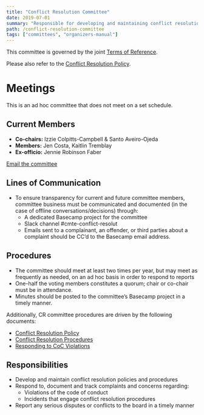 ```yaml
---
title: "Conflict Resolution Committee"
date: 2019-07-01
summary: "Responsible for developing and maintaining conflict resolution policies and procedures, and responding to all incident reports."
path: /conflict-resolution-committee
tags: ["committees", "organizers-manual"]
---
```


This committee is governed by the joint [Terms of Reference](/manual/joint-terms-of-reference).

Please also refer to the [Conflict Resolution Policy](/manual/conflict-resolution-policy/).

# Meetings

This is an ad hoc committee that does not meet on a set schedule.

## Current Members

- **Co-chairs:** Izzie Colpitts-Campbell & Santo Aveiro-Ojeda
- **Members:** Jen Costa, Kaitlin Tremblay
- **Ex-officio:** Jennie Robinson Faber

[Email the committee](mailto:hr@dmg.to)

## Lines of Communication

- To ensure transparency for current and future committee members, committee business must be communicated and documented (in the case of offline conversations/decisions) through:
  - A dedicated Basecamp project for the committee
  - Slack channel #cmte-conflict-resolut
  - Emails sent to a complainant, an offender, or third parties about a complaint should be CC’d to the Basecamp email address.

## Procedures

- The committee should meet at least two times per year, but may meet as frequently as needed, on an ad hoc basis in order to respond to reports
- One-half the voting members constitutes a quorum; chair or co-chair must be in
  attendance.
- Minutes should be posted to the committee’s Basecamp project in a timely manner.

Additionally, CR committee procedures are driven by the following documents:

- [Conflict Resolution Policy](/manual/conflict-resolution-policy/)
- [Conflict Resolution Procedures](/manual/conflict-resolution-procedures/)
- [Responding to CoC Violations](/manual/responding-to-coc-violations)

## Responsibilities

- Develop and maintain conflict resolution policies and procedures
- Respond to, document and track complaints and concerns regarding:
  - Violations of the code of conduct
  - Incidents that engage conflict resolution procedures
- Report any serious disputes or conflicts to the board in a timely manner
